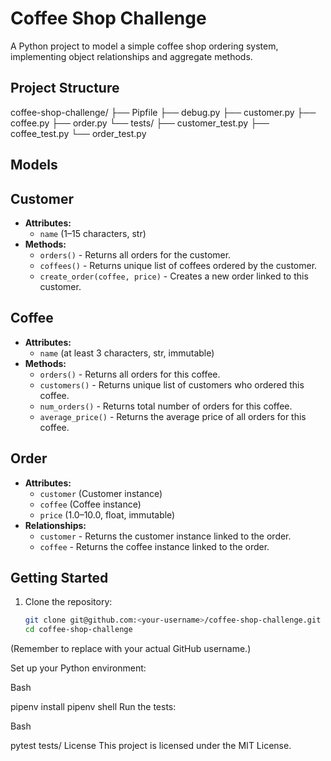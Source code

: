 

# Coffee Shop Challenge

A Python project to model a simple coffee shop ordering system, implementing object relationships and aggregate methods.

## Project Structure

coffee-shop-challenge/
├── Pipfile
├── debug.py
├── customer.py
├── coffee.py
├── order.py
└── tests/
├── customer_test.py
├── coffee_test.py
└── order_test.py


## Models

## Customer
- **Attributes:**
  - `name` (1–15 characters, str)
- **Methods:**
  - `orders()` - Returns all orders for the customer.
  - `coffees()` - Returns unique list of coffees ordered by the customer.
  - `create_order(coffee, price)` - Creates a new order linked to this customer.

## Coffee
- **Attributes:**
  - `name` (at least 3 characters, str, immutable)
- **Methods:**
  - `orders()` - Returns all orders for this coffee.
  - `customers()` - Returns unique list of customers who ordered this coffee.
  - `num_orders()` - Returns total number of orders for this coffee.
  - `average_price()` - Returns the average price of all orders for this coffee.

## Order
- **Attributes:**
  - `customer` (Customer instance)
  - `coffee` (Coffee instance)
  - `price` (1.0–10.0, float, immutable)
- **Relationships:**
  - `customer` - Returns the customer instance linked to the order.
  - `coffee` - Returns the coffee instance linked to the order.

## Getting Started

1. Clone the repository:
   ```bash
   git clone git@github.com:<your-username>/coffee-shop-challenge.git
   cd coffee-shop-challenge
(Remember to replace <your-username> with your actual GitHub username.)

Set up your Python environment:

Bash

pipenv install
pipenv shell
Run the tests:

Bash

pytest tests/
License
This project is licensed under the MIT License.